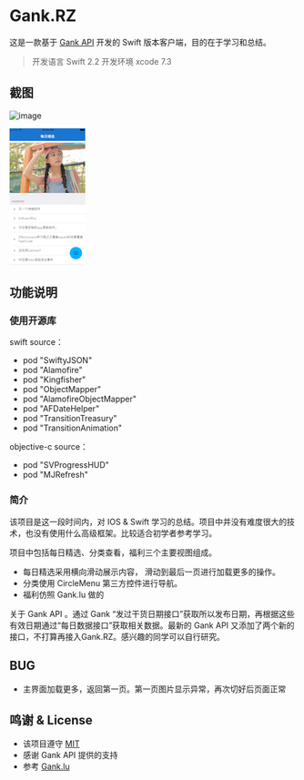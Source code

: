 # Gank.RZ 
这是一款基于 [Gank API](http://gank.io/api) 开发的 Swift 版本客户端，目的在于学习和总结。

> 开发语言 Swift 2.2
> 开发环境 xcode 7.3

## 截图
![image](https://github.com/robertzhang/Gank.RZ/blob/master/screenshots/01.png)

![image](https://github.com/robertzhang/Gank.RZ/blob/master/screenshots/02.png)
## 功能说明
### 使用开源库
swift source：

* pod "SwiftyJSON"
* pod "Alamofire"
* pod "Kingfisher"
* pod "ObjectMapper"
* pod "AlamofireObjectMapper"
* pod "AFDateHelper"
* pod "TransitionTreasury"
* pod "TransitionAnimation"

objective-c source：

* pod "SVProgressHUD"
* pod "MJRefresh"

### 简介 
该项目是这一段时间内，对 IOS & Swift 学习的总结。项目中并没有难度很大的技术，也没有使用什么高级框架。比较适合初学者参考学习。

项目中包括每日精选、分类查看，福利三个主要视图组成。

* 每日精选采用横向滑动展示内容， 滑动到最后一页进行加载更多的操作。
* 分类使用 CircleMenu 第三方控件进行导航。
* 福利仿照 Gank.lu 做的

关于 Gank API 。通过 Gank “发过干货日期接口”获取所以发布日期，再根据这些有效日期通过“每日数据接口”获取相关数据。最新的 Gank API 又添加了两个新的接口，不打算再接入Gank.RZ。感兴趣的同学可以自行研究。

## BUG
* 主界面加载更多，返回第一页。第一页图片显示异常，再次切好后页面正常

## 鸣谢 & License
* 该项目遵守 [MIT](https://github.com/robertzhang/Gank.RZ/blob/master/LICENSE) 
* 感谢 Gank API 提供的支持
* 参考 [Gank.lu](https://github.com/Panl/Gank.lu)

